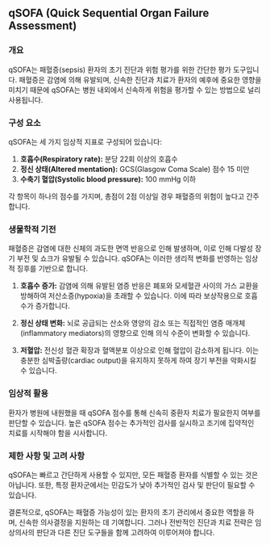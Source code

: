 

## qSOFA (Quick Sequential Organ Failure Assessment)

### 개요
qSOFA는 패혈증(sepsis) 환자의 초기 진단과 위험 평가를 위한 간단한 평가 도구입니다. 패혈증은 감염에 의해 유발되며, 신속한 진단과 치료가 환자의 예후에 중요한 영향을 미치기 때문에 qSOFA는 병원 내외에서 신속하게 위험을 평가할 수 있는 방법으로 널리 사용됩니다. 

### 구성 요소
qSOFA는 세 가지 임상적 지표로 구성되어 있습니다:
1. **호흡수(Respiratory rate):** 분당 22회 이상의 호흡수
2. **정신 상태(Altered mentation):** GCS(Glasgow Coma Scale) 점수 15 미만
3. **수축기 혈압(Systolic blood pressure):** 100 mmHg 이하

각 항목이 하나의 점수를 가지며, 총점이 2점 이상일 경우 패혈증의 위험이 높다고 간주합니다.

### 생물학적 기전
패혈증은 감염에 대한 신체의 과도한 면역 반응으로 인해 발생하며, 이로 인해 다발성 장기 부전 및 쇼크가 유발될 수 있습니다. qSOFA는 이러한 생리적 변화를 반영하는 임상적 징후를 기반으로 합니다.

1. **호흡수 증가:** 감염에 의해 유발된 염증 반응은 폐포와 모세혈관 사이의 가스 교환을 방해하여 저산소증(hypoxia)을 초래할 수 있습니다. 이에 따라 보상작용으로 호흡수가 증가합니다.
   
2. **정신 상태 변화:** 뇌로 공급되는 산소와 영양의 감소 또는 직접적인 염증 매개체(inflammatory mediators)의 영향으로 인해 의식 수준이 변화할 수 있습니다.
   
3. **저혈압:** 전신성 혈관 확장과 혈액분포 이상으로 인해 혈압이 감소하게 됩니다. 이는 충분한 심박출량(cardiac output)을 유지하지 못하게 하여 장기 부전을 악화시킬 수 있습니다.

### 임상적 활용
환자가 병원에 내원했을 때 qSOFA 점수를 통해 신속히 중환자 치료가 필요한지 여부를 판단할 수 있습니다. 높은 qSOFA 점수는 추가적인 검사를 실시하고 조기에 집약적인 치료를 시작해야 함을 시사합니다.

### 제한 사항 및 고려 사항
qSOFA는 빠르고 간단하게 사용할 수 있지만, 모든 패혈증 환자를 식별할 수 있는 것은 아닙니다. 또한, 특정 환자군에서는 민감도가 낮아 추가적인 검사 및 판단이 필요할 수 있습니다.

결론적으로, qSOFA는 패혈증 가능성이 있는 환자의 초기 관리에서 중요한 역할을 하며, 신속한 의사결정을 지원하는 데 기여합니다. 그러나 전반적인 진단과 치료 전략은 임상의사의 판단과 다른 진단 도구들을 함께 고려하여 이루어져야 합니다.
